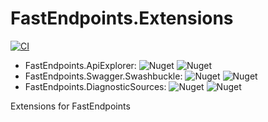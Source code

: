 # FastEndpoints.Extensions
[![CI](https://github.com/ductran95/FastEndpoints.Extensions/actions/workflows/ci.yml/badge.svg)](https://github.com/ductran95/FastEndpoints.Extensions/actions/workflows/ci.yml)
- FastEndpoints.ApiExplorer: ![Nuget](https://img.shields.io/nuget/v/FastEndpoints.ApiExplorer)
  ![Nuget](https://img.shields.io/nuget/dt/FastEndpoints.ApiExplorer)
- FastEndpoints.Swagger.Swashbuckle: ![Nuget](https://img.shields.io/nuget/v/FastEndpoints.Swagger.Swashbuckle)
    ![Nuget](https://img.shields.io/nuget/dt/FastEndpoints.Swagger.Swashbuckle)
- FastEndpoints.DiagnosticSources: ![Nuget](https://img.shields.io/nuget/v/FastEndpoints.DiagnosticSources)
    ![Nuget](https://img.shields.io/nuget/dt/FastEndpoints.DiagnosticSources)

Extensions for FastEndpoints
